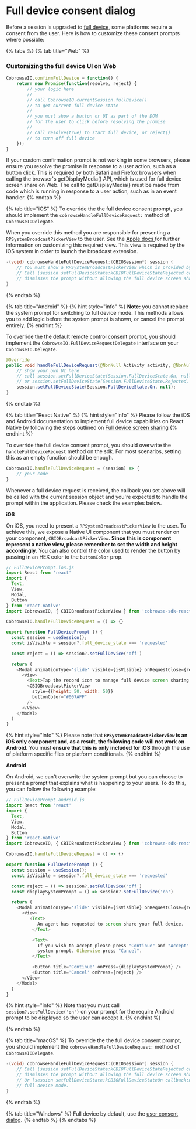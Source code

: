 # Full device consent dialog

Before a session is upgraded to [full device](../full-device-capabilities/), some platforms require a consent from the user. Here is how to customize these consent prompts where possible:

{% tabs %}
{% tab title="Web" %}
### Customizing the full device UI on Web

```javascript
CobrowseIO.confirmFullDevice = function() {
    return new Promise(function(resolve, reject) {
        // your logic here
        // 
        // call CobrowseIO.currentSession.fullDevice() 
        // to get current full device state
        // 
        // you must show a button or UI as part of the DOM 
        // for the user to click before resolving the promise
        // 
        // call resolve(true) to start full device, or reject() 
        // to turn off full device
    });
}
```

If your custom confirmation prompt is not working in some browsers, please ensure you resolve the promise in response to a user action, such as a button click. This is required by both Safari and Firefox browsers when calling the browser's getDisplayMedia() API, which is used for full device screen share on Web.  The call to getDisplayMedia() must be made from code which is running in response to a user action, such as in an event handler.
{% endtab %}

{% tab title="iOS" %}
To override the the full device consent prompt, you should implement the `cobrowseHandleFullDeviceRequest:` method of `CobrowseIODelegate`.

When you override this method you are responsible for presenting a `RPSystemBroadcastPickerView` to the user. See the [Apple docs ](https://developer.apple.com/documentation/replaykit/rpsystembroadcastpickerview?language=objc)for further information on customizing this required view. This view is required by the iOS system in order to launch the broadcast extension.

```objectivec
-(void) cobrowseHandleFullDeviceRequest:(CBIOSession*) session {
    // You must show a RPSystemBroadcastPickerView which is provided by the iOS platform.
    // Call [session setFullDeviceState:kCBIOFullDeviceStateRejected callback:nil] if the user
    // dismisses the prompt without allowing the full device screen share.
}
```
{% endtab %}

{% tab title="Android" %}
{% hint style="info" %}
**Note:** you cannot replace the system prompt for switching to full device mode. This methods allows you to add logic before the system prompt is shown, or cancel the prompt entirely.
{% endhint %}

To override the the default remote control consent prompt, you should implement the `CobrowseIO.FullDeviceRequestDelegate` interface on your `CobrowseIO.Delegate`.

```java
@Override
public void handleFullDeviceRequest(@NonNull Activity activity, @NonNull Session session) {
    // show your own UI here
    // call session.setFullDeviceState(Session.FullDeviceState.On, null) to accept
    // or session.setFullDeviceState(Session.FullDeviceState.Rejected, null) to reject
    session.setFullDeviceState(Session.FullDeviceState.On, null);
}
```
{% endtab %}

{% tab title="React Native" %}
{% hint style="info" %}
Please follow the iOS and Android documentation to implement full device capabilities on React Native by following the steps outlined on [Full device screen sharing](../full-device-capabilities/full-device-screen-sharing.md)
{% endhint %}

To override the full device consent prompt, you should overwrite the `handleFullDeviceRequest` method on the sdk. For most scenarios, setting this as an empty function should be enough.

```javascript
CobrowseIO.handleFullDeviceRequest = (session) => {
    // your code
}
```

Whenever a full device request is received, the callback you set above will be called with the current session object and you're expected to handle the prompt within the application. Please check the examples below.

**iOS**

On iOS, you need to present a `RPSystemBroadcastPickerView` to the user. To achieve this, we expose a Native UI component that you must render on your component, `CBIOBroadcastPickerView`. **Since this is component represent a native view, please remember to set the width and height accordingly**. You can also control the color used to render the button by passing in an HEX color to the `buttonColor` prop.

```javascript
// FullDevicePrompt.ios.js
import React from 'react'
import {
  Text,
  View,
  Modal,
  Button
} from 'react-native'
import CobrowseIO, { CBIOBroadcastPickerView } from 'cobrowse-sdk-react-native'

CobrowseIO.handleFullDeviceRequest = () => {}

export function FullDevicePrompt () {
  const session = useSession();
  const isVisible = session?.full_device_state === 'requested'

  const reject = () => session?.setFullDevice('off')

  return (
    <Modal animationType='slide' visible={isVisible} onRequestClose={reject}>
      <View>
        <Text>Tap the record icon to manage full device screen sharing.</Text>
        <CBIOBroadcastPickerView
          style={{height: 50, width: 50}}
          buttonColor="#007AFF"
        />
      </View>
    </Modal>
  )
}
```

{% hint style="info" %}
Please note that **`RPSystemBroadcastPickerView` is an iOS only component and, as a result, the following code will not work on Android**. You must **ensure that this is only included for iOS** through the use of platform specific files or platform conditionals.
{% endhint %}

**Android**

On Android, we can't overwrite the system prompt but you can choose to present a prompt that explains what is happening to your users. To do this, you can follow the following example:

```javascript
// FullDevicePrompt.android.js
import React from 'react'
import {
  Text,
  View,
  Modal,
  Button
} from 'react-native'
import CobrowseIO, { CBIOBroadcastPickerView } from 'cobrowse-sdk-react-native'

CobrowseIO.handleFullDeviceRequest = () => {}

export function FullDevicePrompt () {
  const session = useSession();
  const isVisible = session?.full_device_state === 'requested'

  const reject = () => session?.setFullDevice('off')
  const displaySystemPrompt = () => session?.setFullDevice('on')

  return (
    <Modal animationType='slide' visible={isVisible} onRequestClose={reject}>
      <View>
         <Text>
            An agent has requested to screen share your full device.
          </Text>

          <Text>
            If you wish to accept please press "Continue" and "Accept" the
            system prompt. Otherwise press "Cancel".
          </Text>

          <Button title='Continue' onPress={displaySystemPrompt} />
          <Button title='Cancel' onPress={reject} />
      </View>
    </Modal>
  )
}
```

{% hint style="info" %}
Note that you must call `session?.setFullDevice('on')` on your prompt for the require Android prompt to be displayed so the user can accept it.
{% endhint %}

{% endtab %}

{% tab title="macOS" %}
To override the the full device consent prompt, you should implement the `cobrowseHandleFullDeviceRequest:` method of `CobrowseIODelegate`.

```objectivec
-(void) cobrowseHandleFullDeviceRequest:(CBIOSession*) session {
    // Call [session setFullDeviceState:kCBIOFullDeviceStateRejected callback:nil] if the user
    // dismisses the prompt without allowing the full device screen share.
    // Or [session setFullDeviceState:kCBIOFullDeviceStateOn callback:nil] to allow the switch
    // full device mode.
}
```
{% endtab %}

{% tab title="Windows" %}
Full device by default, use the [user consent dialog](user-consent-dialog.md).
{% endtab %}
{% endtabs %}

